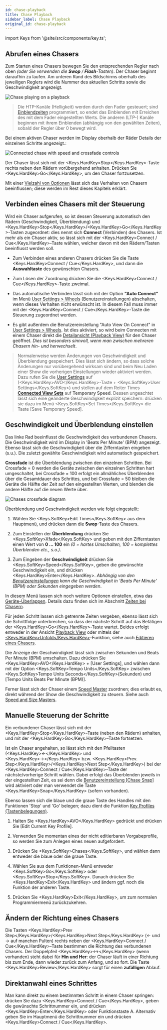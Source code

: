 ```yaml
---
id: chase-playback
title: Chase Playback
sidebar_label: Chase Playback
original_id: chase-playback
---
```


import Keys from '@site/src/components/key.ts';

Abrufen eines Chasers
---------------------

Zum Starten eines Chasers bewegen Sie den entsprechenden Regler nach
oben *(oder Sie verwenden die <strong>Swop</strong> / <strong>Flash</strong>-Tasten)*. Der Chaser
beginnt daraufhin zu laufen. Am unteren Rand des Bildschirms oberhalb
des jeweiligen Reglers wird die Nummer des aktuellen Schritts sowie die
Geschwindigkeit angezeigt.

![Chase playing on a playback](/docs/images/Chase-playing-on-a-playback.png)


>   Die HTP-Kanäle (Helligkeit) werden durch den Fader gesteuert; sind
    [Einblendzeiten](chase-timing.md) programmiert, so endet das Einblenden 
	mit Erreichen des mit dem Fader eingestellten Werts. Die anderen (LTP-) Kanäle
    beginnen mit ihrem Einblenden (abhängig von den gewählten Zeiten),
    sobald der Regler über 0 bewegt wird.

Bei einem aktiven Chaser werden im Display oberhalb der Räder
Details der einzelnen Schritte angezeigt.:

![Connected chase with speed and crossfade controls](/docs/images/Connected-chase-with-speed-and-crossfade-controls.png)

Der Chaser lässt sich mit der <Keys.HardKey>Stop</Keys.HardKey>-Taste rechts neben den Rädern
vorübergehend anhalten. Drücken Sie <Keys.HardKey>Go</Keys.HardKey>, um den Chaser fortzusetzen.

Mit einer [Vielzahl von Optionen](chase-options.md) lässt sich das Verhalten 
von Chasern beeinflussen; diese werden im Rest dieses Kapitels erklärt.

Verbinden eines Chasers mit der Steuerung
-----------------------------------------

Wird ein Chaser aufgerufen, so ist dessen Steuerung automatisch den
Rädern (Geschwindigkeit, Überblendung) und <Keys.HardKey>Stop</Keys.HardKey>/<Keys.HardKey>Go</Keys.HardKey>-Tasten
zugeordnet: dies nennt sich <strong>Connect</strong> (Verbinden) des Chasers. Ist mehr
als ein Chaser aktiv, so lässt sich mit der <Keys.HardKey>Connect / Cue</Keys.HardKey>-Taste wählen,
welcher davon mit den Rädern/Tasten beeinflusst werden soll.

-   Zum Verbinden eines anderen Chasers drücken Sie die Taste
    <Keys.HardKey>Connect / Cue</Keys.HardKey>, und dann die <strong>Auswahltaste</strong> des gewünschten Chasers.

-   Zum Lösen der Zuordnung drücken Sie die <Keys.HardKey>Connect / Cue</Keys.HardKey>-Taste zweimal.

-   Das automatische Verbinden lässt sich mit der Option <strong>"Auto Connect"</strong>
    im Menü [User Settings > Wheels](../system-settings/user-settings.md#auto-connect) (Benutzereinstellungen)
    abschalten, wenn dieses Verhalten nicht erwünscht ist. In diesem
    Fall muss immer mit der <Keys.HardKey>Connect / Cue</Keys.HardKey>-Taste die Steuerung zugeordnet
    werden.

-   Es gibt außerdem die Benutzereinstellung "Auto View On Connect" in [User
    Settings > Wheels](../system-settings/user-settings.md#auto-view-on-connect). Ist
    dies aktiviert, so wird beim Connecten mit einem Chaser direkt die
    [Detailansicht (Playback View)](editing-a-chase.md#einen-chaser-zum-editieren-öffnen) 
	für den Chaser geöffnet. *Dies ist besonders sinnvoll, wenn man 
	zwischen mehreren Chasern hin- und herwechselt*.

>   Normalerweise werden Änderungen von Geschwindigkeit und Überblendung
    gespeichert. Dies lässt sich ändern, so dass solche Änderungen nur
    vorübergehend wirksam sind und beim Neu Laden einer Show die
    vorherigen Einstellungen wieder aktiviert werden. Dazu rufen Sie die
    [User Settings](../system-settings/user-settings.md) auf (<Keys.HardKey>AVO</Keys.HardKey>-Taste + <Keys.SoftKey>User Settings</Keys.SoftKey>) und stellen auf dem Reiter Times <strong>[Connected View Sets](../system-settings/user-settings.md#connected-view-sets)</strong> auf <strong>Temporary Speed</strong>. Dessen ungeachtet lässt sich eine geänderte Geschwindigkeit 
	explizit speichern: drücken sie dazu im Menü <Keys.SoftKey>Set Times</Keys.SoftKey> die Taste \[Save
    Temporary Speed\].


Geschwindigkeit und Überblendung einstellen
-------------------------------------------

Das linke Rad beeinflusst die Geschwindigkeit des verbundenen Chasers.
Die Geschwindigkeit wird im Display in 'Beats Per Minute' (BPM)
angezeigt. Ebenso lässt sich die Geschwindigkeit über die Zifferntasten
eingeben (s.u.). Die zuletzt gewählte Geschwindigkeit wird automatisch
gespeichert.

<strong>Crossfade</strong> ist die Überblendung zwischen den einzelnen Schritten. Bei
Crossfade = 0 werden die Geräte zwischen den einzelnen Schritten hart
umgeschaltet, bei Crossfade = 100 erfolgt ein allmähliches Überblenden
über die Gesamtdauer des Schrittes, und bei Crossfade = 50 bleiben die
Geräte die Hälfte der Zeit auf den eingestellten Werten, und blenden die
andere Hälfte auf die neuen Werte über.

![Chases crossfade diagram](/docs/images/Chases-crossfade-diagram.png)

Überblendung und Geschwindigkeit werden wie folgt eingestellt:

1. Wählen Sie <Keys.SoftKey>Edit Times</Keys.SoftKey> aus dem Hauptmenü, und drücken dann die
<strong>Swop</strong>-Taste des Chasers.

2. Zum Einstellen der <strong>Überblendung</strong> drücken Sie <Keys.SoftKey>Xfade</Keys.SoftKey> und geben mit
den Zifferntasten einen Wert von <strong>0 ... 100</strong> ein *(0 = hartes
Umschalten, 100 = komplettes Überblenden etc., s.o.)*.

3. Zum Eingeben der <strong>Geschwindigkeit</strong> drücken Sie <Keys.SoftKey>Speed</Keys.SoftKey>, geben die
gewünschte Geschwindigkeit ein, und drücken <Keys.HardKey>Enter</Keys.HardKey>. *Abhängig von den
[Benutzereinstellungen](../system-settings/user-settings.md) kann die Geschwindigkeit in 'Beats Per Minute'
(BPM) oder Sekunden eingegeben werden*.

In diesem Menü lassen sich noch weitere Optionen einstellen, etwa das
[Geräte-Überlappen](../cues/cue-timing.md#einstellen-von-überblendzeiten-und-geräteversatz). Details dazu finden sich im Abschnitt [Zeiten bei Chasern](chase-timing.md).

Für jeden Schritt lassen sich getrennte Zeiten vergeben, ebenso lässt
sich die Schrittfolge unterbrechen, so dass der nächste Schritt auf das
Betätigen der <Keys.HardKey>Go</Keys.HardKey>-Taste wartet. Beides erfolgt entweder in der
Ansicht [Playback View](editing-a-chase.md#einen-chaser-zum-editieren-öffnen)
oder mittels der [<Keys.HardKey>Unfold</Keys.HardKey>](editing-a-chase.md#ändern-eines-chasers-mit-der-unfold-funktion)-Funktion, siehe auch 
[Editieren eines Chasers](editing-a-chase.md).

Die Anzeige der Geschwindigkeit lässt sich zwischen Sekunden und Beats
Per Minute (BPM) umschalten. Dazu drücken Sie <Keys.HardKey>AVO</Keys.HardKey> + \[User
Settings\], und wählen dann mit der Option <Keys.SoftKey>Tempo Units</Keys.SoftKey> zwischen
<Keys.SoftKey>Tempo Units Seconds</Keys.SoftKey>(Sekunden) und \[Tempo Units Beats Per Minute
(BPM)\].

Ferner lässt sich der Chaser einem [Speed Master](../running-the-show/playback-controls.md#speed--und-size-master) zuordnen; 
dies erlaubt es, direkt während der Show die Geschwindigkeit zu steuern. 
Siehe auch [Speed and Size Masters](../running-the-show/playback-controls.md#speed--und-size-master).

Manuelle Steuerung der Schritte
-------------------------------

Ein verbundener Chaser lässt sich mit der <Keys.HardKey>Stop</Keys.HardKey>-Taste (neben den
Rädern) anhalten, und mit der <Keys.HardKey>Go</Keys.HardKey>-Taste fortsetzen.

Ist ein Chaser angehalten, so lässt sich mit den Pfeiltasten (<Keys.HardKey>←</Keys.HardKey> und
<Keys.HardKey>→</Keys.HardKey> bzw. <Keys.HardKey>Prev. Step</Keys.HardKey>/<Keys.HardKey>Next Step</Keys.HardKey>) bei der <Keys.HardKey>Connect / Cue</Keys.HardKey>-Taste der
nächste/vorherige Schritt wählen. Dabei erfolgt das Überblenden jeweils
in der eingestellten Zeit, es sei denn die [Benutzereinstellung \[Chase
Snap\]](../system-settings/user-settings.md#chase-snap) wird aktiviert oder man verwendet die Taste <Keys.HardKey>Snap</Keys.HardKey> (sofern
vorhanden).

Ebenso lassen sich die blaue und die graue Taste des Handles mit den
Funktionen 'Stop' und 'Go' belegen; dazu dient die Funktion [Key
Profiles (Tastenbelegungen)](../system-settings/key-profiles.md).

1. Halten Sie <Keys.HardKey>AVO</Keys.HardKey> gedrückt und drücken Sie \[Edit Current Key
Profile\].

2. Verwenden Sie momentan eines der nicht editierbaren Vorgabeprofile,
so werden Sie zum Anlegen eines neuen aufgefordert.

3. Drücken Sie <Keys.SoftKey>Chases</Keys.SoftKey>, und wählen dann entweder die blaue oder die
graue Taste.

4. Wählen Sie aus dem Funktionen-Menü entweder <Keys.SoftKey>Go</Keys.SoftKey> oder <Keys.SoftKey>Stop</Keys.SoftKey>.
Danach drücken Sie <Keys.HardKey>Exit</Keys.HardKey> und ändern ggf. noch die Funktion der
anderen Taste.

5. Drücken Sie <Keys.HardKey>Exit</Keys.HardKey>, um zum normalen Programmiermenü
zurückzukehren.

Ändern der Richtung eines Chasers
---------------------------------

Die Tasten <Keys.HardKey>Prev Step</Keys.HardKey>/<Keys.HardKey>Next Step</Keys.HardKey> (← und → auf manchen Pulten) 
rechts neben der <Keys.HardKey>Connect / Cue</Keys.HardKey>-Taste bestimmen die Richtung des 
verbundenen Chasers. Der Doppelpfeil <Keys.HardKey>↔</Keys.HardKey> (wenn vorhanden) steht dabei für
<strong>Hin und Her</strong>: der Chaser läuft in einer Richtung bis zum Ende, dann
wieder zurück zum Anfang, und so fort. Die Taste <Keys.HardKey>Review</Keys.HardKey> sorgt für
einen <strong>zufälligen</strong> Ablauf. 

Direktanwahl eines Schrittes
----------------------------
Man kann direkt zu einem bestimmten Schritt in einem Chaser springen:
drücken Sie dazu <Keys.HardKey>Connect / Cue</Keys.HardKey>, geben die gewünschte Schrittnummer ein,
und drücken <Keys.HardKey>Enter</Keys.HardKey> oder Funktionstaste A. Alternativ geben Sie im
Hauptmenü die Schrittnummer ein und drücken <Keys.HardKey>Connect / Cue</Keys.HardKey>.